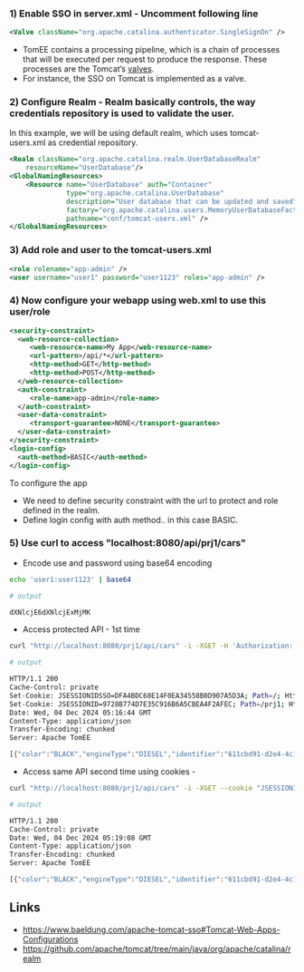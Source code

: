 
### 1) Enable SSO in server.xml - Uncomment following line

``` xml
<Valve className="org.apache.catalina.authenticator.SingleSignOn" />
```

- TomEE contains a processing pipeline, which is a chain of processes that will be executed per request to produce the response. These processes are the Tomcat’s [valves](https://tomcat.apache.org/tomcat-10.0-doc/config/valve.html#Introduction). 
- For instance, the SSO on Tomcat is implemented as a valve.
### 2) Configure Realm - Realm basically controls, the way credentials repository is used to validate the user.

In this example, we will be using default realm, which uses tomcat-users.xml as credential repository.

``` xml
<Realm className="org.apache.catalina.realm.UserDatabaseRealm"
    resourceName="UserDatabase"/>
<GlobalNamingResources>
    <Resource name="UserDatabase" auth="Container"
              type="org.apache.catalina.UserDatabase"
              description="User database that can be updated and saved"
              factory="org.apache.catalina.users.MemoryUserDatabaseFactory"
              pathname="conf/tomcat-users.xml" />
</GlobalNamingResources>
```

### 3) Add role and user to the tomcat-users.xml

``` xml
<role rolename="app-admin" />
<user username="user1" password="user1123" roles="app-admin" />
```

### 4) Now configure your webapp using web.xml to use this user/role

``` xml
<security-constraint>
  <web-resource-collection>
	 <web-resource-name>My App</web-resource-name>
	 <url-pattern>/api/*</url-pattern>
	 <http-method>GET</http-method>
	 <http-method>POST</http-method>
  </web-resource-collection>
  <auth-constraint>
	 <role-name>app-admin</role-name>
  </auth-constraint>
  <user-data-constraint>
	 <transport-guarantee>NONE</transport-guarantee>
  </user-data-constraint>
</security-constraint>
<login-config>
  <auth-method>BASIC</auth-method>
</login-config>
```

To configure the app 
- We need to define security constraint with the url to protect and role defined in the realm.
- Define login config with auth method.. in this case BASIC.

### 5) Use curl to access "localhost:8080/api/prj1/cars"

- Encode use and password using base64 encoding
``` sh
echo 'user1:user1123' | base64

# output

dXNlcjE6dXNlcjExMjMK
```

- Access protected API - 1st time

``` sh
curl "http://localhost:8080/prj1/api/cars" -i -XGET -H 'Authorization: Basic dXNlcjE6dXNlcjExMjMK'

# output

HTTP/1.1 200 
Cache-Control: private
Set-Cookie: JSESSIONIDSSO=DFA4BDC68E14F0EA34558B0D907A5D3A; Path=/; HttpOnly
Set-Cookie: JSESSIONID=9728B774D7E35C916B6A5CBEA4F2AFEC; Path=/prj1; HttpOnly
Date: Wed, 04 Dec 2024 05:16:44 GMT
Content-Type: application/json
Transfer-Encoding: chunked
Server: Apache TomEE

[{"color":"BLACK","engineType":"DIESEL","identifier":"611cbd91-d2e4-4c16-b2f4-a9abb0de4614"},{"color":"RED","engineType":"PETROL","identifier":"6d4a5911-881a-4f03-b27d-dce02ec37f2f"}]
```

- Access same API second time using cookies -

``` sh
curl "http://localhost:8080/prj1/api/cars" -i -XGET --cookie "JSESSIONIDSSO=DFA4BDC68E14F0EA34558B0D907A5D3A; Path=/; HttpOnly"

# output

HTTP/1.1 200 
Cache-Control: private
Date: Wed, 04 Dec 2024 05:19:08 GMT
Content-Type: application/json
Transfer-Encoding: chunked
Server: Apache TomEE

[{"color":"BLACK","engineType":"DIESEL","identifier":"611cbd91-d2e4-4c16-b2f4-a9abb0de4614"},{"color":"RED","engineType":"PETROL","identifier":"6d4a5911-881a-4f03-b27d-dce02ec37f2f"}]
```


## Links

- https://www.baeldung.com/apache-tomcat-sso#Tomcat-Web-Apps-Configurations
- https://github.com/apache/tomcat/tree/main/java/org/apache/catalina/realm

